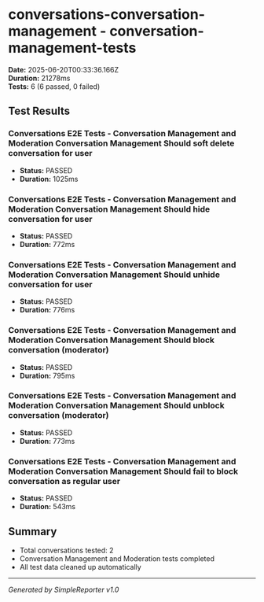 # conversations-conversation-management - conversation-management-tests

**Date:** 2025-06-20T00:33:36.166Z  
**Duration:** 21278ms  
**Tests:** 6 (6 passed, 0 failed)

## Test Results


### Conversations E2E Tests - Conversation Management and Moderation Conversation Management Should soft delete conversation for user
- **Status:** PASSED
- **Duration:** 1025ms



### Conversations E2E Tests - Conversation Management and Moderation Conversation Management Should hide conversation for user
- **Status:** PASSED
- **Duration:** 772ms



### Conversations E2E Tests - Conversation Management and Moderation Conversation Management Should unhide conversation for user
- **Status:** PASSED
- **Duration:** 776ms



### Conversations E2E Tests - Conversation Management and Moderation Conversation Management Should block conversation (moderator)
- **Status:** PASSED
- **Duration:** 795ms



### Conversations E2E Tests - Conversation Management and Moderation Conversation Management Should unblock conversation (moderator)
- **Status:** PASSED
- **Duration:** 773ms



### Conversations E2E Tests - Conversation Management and Moderation Conversation Management Should fail to block conversation as regular user
- **Status:** PASSED
- **Duration:** 543ms



## Summary

- Total conversations tested: 2
- Conversation Management and Moderation tests completed
- All test data cleaned up automatically

---
*Generated by SimpleReporter v1.0*
